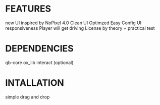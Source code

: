 # FEATURES
new UI inspired by NoPixel 4.0
Clean UI
Optimzed
Easy Config
UI responsiveness
Player will get driving License by theory + practical test

# DEPENDENCIES
qb-core
ox_lib
interact (optional)

# INTALLATION
simple drag and drop
